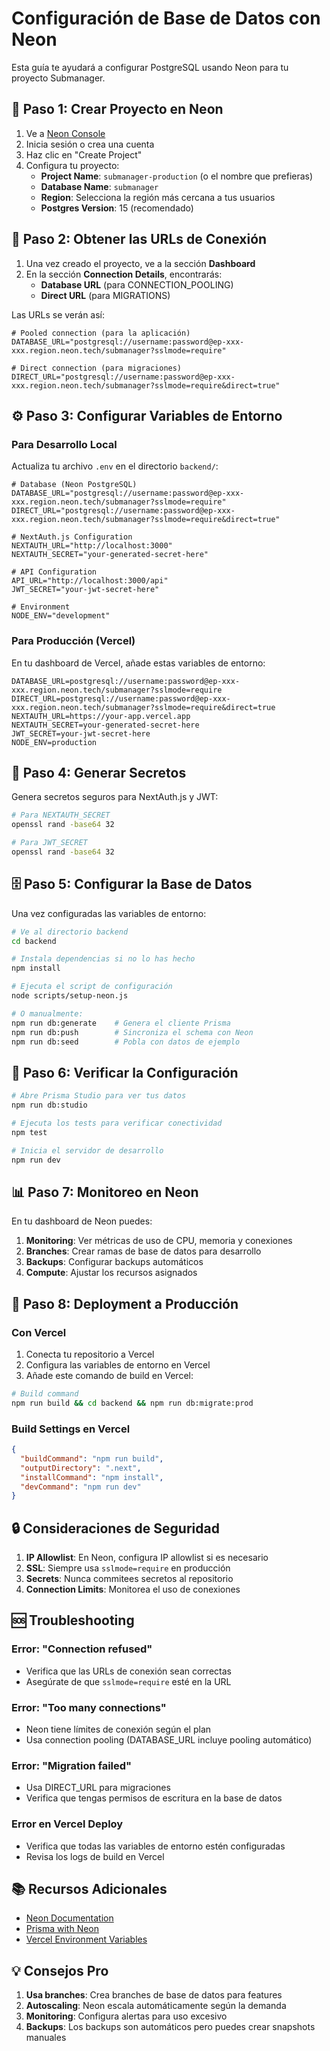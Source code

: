 # Configuración de Base de Datos con Neon

Esta guía te ayudará a configurar PostgreSQL usando Neon para tu proyecto Submanager.

## 🚀 Paso 1: Crear Proyecto en Neon

1. Ve a [Neon Console](https://console.neon.tech/)
2. Inicia sesión o crea una cuenta
3. Haz clic en "Create Project"
4. Configura tu proyecto:
   - **Project Name**: `submanager-production` (o el nombre que prefieras)
   - **Database Name**: `submanager`
   - **Region**: Selecciona la región más cercana a tus usuarios
   - **Postgres Version**: 15 (recomendado)

## 🔑 Paso 2: Obtener las URLs de Conexión

1. Una vez creado el proyecto, ve a la sección **Dashboard**
2. En la sección **Connection Details**, encontrarás:
   - **Database URL** (para CONNECTION_POOLING)
   - **Direct URL** (para MIGRATIONS)

Las URLs se verán así:
```
# Pooled connection (para la aplicación)
DATABASE_URL="postgresql://username:password@ep-xxx-xxx.region.neon.tech/submanager?sslmode=require"

# Direct connection (para migraciones)
DIRECT_URL="postgresql://username:password@ep-xxx-xxx.region.neon.tech/submanager?sslmode=require&direct=true"
```

## ⚙️ Paso 3: Configurar Variables de Entorno

### Para Desarrollo Local

Actualiza tu archivo `.env` en el directorio `backend/`:

```env
# Database (Neon PostgreSQL)
DATABASE_URL="postgresql://username:password@ep-xxx-xxx.region.neon.tech/submanager?sslmode=require"
DIRECT_URL="postgresql://username:password@ep-xxx-xxx.region.neon.tech/submanager?sslmode=require&direct=true"

# NextAuth.js Configuration
NEXTAUTH_URL="http://localhost:3000"
NEXTAUTH_SECRET="your-generated-secret-here"

# API Configuration
API_URL="http://localhost:3000/api"
JWT_SECRET="your-jwt-secret-here"

# Environment
NODE_ENV="development"
```

### Para Producción (Vercel)

En tu dashboard de Vercel, añade estas variables de entorno:

```env
DATABASE_URL=postgresql://username:password@ep-xxx-xxx.region.neon.tech/submanager?sslmode=require
DIRECT_URL=postgresql://username:password@ep-xxx-xxx.region.neon.tech/submanager?sslmode=require&direct=true
NEXTAUTH_URL=https://your-app.vercel.app
NEXTAUTH_SECRET=your-generated-secret-here
JWT_SECRET=your-jwt-secret-here
NODE_ENV=production
```

## 🔐 Paso 4: Generar Secretos

Genera secretos seguros para NextAuth.js y JWT:

```bash
# Para NEXTAUTH_SECRET
openssl rand -base64 32

# Para JWT_SECRET
openssl rand -base64 32
```

## 🗄️ Paso 5: Configurar la Base de Datos

Una vez configuradas las variables de entorno:

```bash
# Ve al directorio backend
cd backend

# Instala dependencias si no lo has hecho
npm install

# Ejecuta el script de configuración
node scripts/setup-neon.js

# O manualmente:
npm run db:generate    # Genera el cliente Prisma
npm run db:push        # Sincroniza el schema con Neon
npm run db:seed        # Pobla con datos de ejemplo
```

## 🧪 Paso 6: Verificar la Configuración

```bash
# Abre Prisma Studio para ver tus datos
npm run db:studio

# Ejecuta los tests para verificar conectividad
npm test

# Inicia el servidor de desarrollo
npm run dev
```

## 📊 Paso 7: Monitoreo en Neon

En tu dashboard de Neon puedes:

1. **Monitoring**: Ver métricas de uso de CPU, memoria y conexiones
2. **Branches**: Crear ramas de base de datos para desarrollo
3. **Backups**: Configurar backups automáticos
4. **Compute**: Ajustar los recursos asignados

## 🚀 Paso 8: Deployment a Producción

### Con Vercel

1. Conecta tu repositorio a Vercel
2. Configura las variables de entorno en Vercel
3. Añade este comando de build en Vercel:

```bash
# Build command
npm run build && cd backend && npm run db:migrate:prod
```

### Build Settings en Vercel

```json
{
  "buildCommand": "npm run build",
  "outputDirectory": ".next",
  "installCommand": "npm install",
  "devCommand": "npm run dev"
}
```

## 🔒 Consideraciones de Seguridad

1. **IP Allowlist**: En Neon, configura IP allowlist si es necesario
2. **SSL**: Siempre usa `sslmode=require` en producción
3. **Secrets**: Nunca commitees secretos al repositorio
4. **Connection Limits**: Monitorea el uso de conexiones

## 🆘 Troubleshooting

### Error: "Connection refused"
- Verifica que las URLs de conexión sean correctas
- Asegúrate de que `sslmode=require` esté en la URL

### Error: "Too many connections"
- Neon tiene límites de conexión según el plan
- Usa connection pooling (DATABASE_URL incluye pooling automático)

### Error: "Migration failed"
- Usa DIRECT_URL para migraciones
- Verifica que tengas permisos de escritura en la base de datos

### Error en Vercel Deploy
- Verifica que todas las variables de entorno estén configuradas
- Revisa los logs de build en Vercel

## 📚 Recursos Adicionales

- [Neon Documentation](https://neon.tech/docs)
- [Prisma with Neon](https://neon.tech/docs/guides/prisma)
- [Vercel Environment Variables](https://vercel.com/docs/concepts/projects/environment-variables)

## 💡 Consejos Pro

1. **Usa branches**: Crea branches de base de datos para features
2. **Autoscaling**: Neon escala automáticamente según la demanda
3. **Monitoring**: Configura alertas para uso excesivo
4. **Backups**: Los backups son automáticos pero puedes crear snapshots manuales